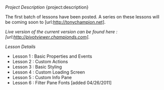 *Project Description*
{project:description}

The first batch of lessons have been posted.  A series on these lessons will be coming soon to [url:http://tonychampion.net].

*Live version of the current version can be found here : [url:http://pivotviewer.championds.com].*

*Lesson Details*
* Lesson 1 : Basic Properties and Events
* Lesson 2 : Custom Actions
* Lesson 3 : Basic Styling
* Lesson 4 : Custom Loading Screen
* Lesson 5 : Custom Info Pane
* Lesson 6 : Filter Pane Fonts [added 04/26/2011]
